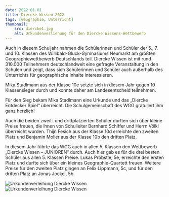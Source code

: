 ```yaml
---
date: 2022.01.01
title: Diercke Wissen 2022
tags: [Geographie, Unterricht]
thumbnail: 
    src: diercke1.jpg
    alt: Urkundenverliehung für den Diercke Wissens-Wettbewerb
---
```


Auch in diesem Schuljahr nahmen die Schülerinnen und Schüler der 5., 7. und 10. Klassen des Willibald-Gluck-Gymnasiums Neumarkt am größten Geographiewettbewerb Deutschlands teil. Diercke Wissen ist mit rund 310.000 Teilnehmern deutschlandweit eine gefragte Veranstaltung in den Schulen und zeigt, dass sich Schülerinnen und Schüler auch außerhalb des Unterrichts für geographische Inhalte interessieren. 

Mika Stadlmann aus der Klasse 10e setzte sich in diesem Jahr gegen 10 Klassensieger durch und konnte daher am Landesentscheid teilnehmen.

Für den Sieg bekam Mika Stadlmann eine Urkunde und das „Diercke Entdecker Spiel“ überreicht. Die Schulgemeinschaft des WGG gratuliert ihm ganz herzlich! 

Auch die beiden zweit- und drittplatzierten Schüler durften sich über kleine Preise freuen, die ihnen von Schulleiter Bernhard Schiffer und Herrn Völkl überreicht wurden. Thijn Fesich aus der Klasse 10d erreichte den zweiten Platz und Benjamin Moller aus der Klasse 10b den dritten Platz. 

In diesem Jahr führte das WGG auch in allen 5. Klassen den Wettbewerb „Diercke Wissen – JUNIOREN“ durch. Auch hier gab es für die drei besten Schüler aus allen 5. Klassen Preise. Lukas Pröbstle, 5e, erreichte den ersten Platz und durfte sich über ein kleines Geographie-Quartett freuen. Weitere Preise für den zweiten Platz gingen an Felix Lippmann, 5c, und für den dritten Platz an Jonas Jockel, 5b.

![Urkundenverleihung Diercke Wissen](/images/diercke1.jpg)
![Urkundenverleihung Diercke Wissen](/images/diercke2.jpg)
